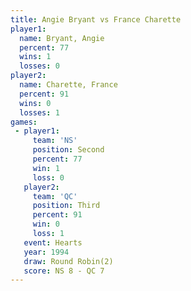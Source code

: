 ```yaml
---
title: Angie Bryant vs France Charette
player1:                
  name: Bryant, Angie   
  percent: 77           
  wins: 1               
  losses: 0             
player2:                
  name: Charette, France
  percent: 91           
  wins: 0               
  losses: 1             
games:
 - player1:          
     team: 'NS'      
     position: Second
     percent: 77     
     win: 1          
     loss: 0         
   player2:         
     team: 'QC'     
     position: Third
     percent: 91    
     win: 0         
     loss: 1        
   event: Hearts       
   year: 1994          
   draw: Round Robin(2)
   score: NS 8 - QC 7  
---
```

